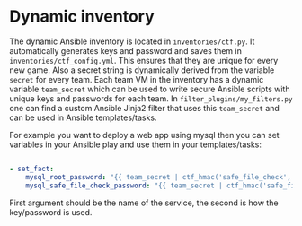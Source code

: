 # Dynamic inventory

The dynamic Ansible inventory is located in `inventories/ctf.py`. It automatically generates keys and password and saves them in `inventories/ctf_config.yml`.
This ensures that they are unique for every new game. Also a secret string is dynamically derived from the variable `secret` for every team.
Each team VM in the inventory has a dynamic variable `team_secret` which can be used to write secure Ansible scripts with unique keys and passwords for each team.
In `filter_plugins/my_filters.py` one can find a custom Ansible Jinja2 filter that uses this `team_secret` and can be used in Ansible templates/tasks.

For example you want to deploy a web app using mysql then you can set variables in your Ansible play and use them in your templates/tasks:

```yaml

- set_fact:
    mysql_root_password: "{{ team_secret | ctf_hmac('safe_file_check', 'mysql_root_password') }}"
    mysql_safe_file_check_password: "{{ team_secret | ctf_hmac('safe_file_check', 'mysql_safe_file_check_password') }}"

```

First argument should be the name of the service, the second is how the key/password is used.